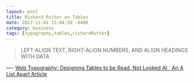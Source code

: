 ```yaml
---
layout: post
title: Richard Rutter on Tables
date: 2017-11-01 15:04:59 -0400
category: business
tags: [typography,tables,richardRutter]
---
```


> LEFT-ALIGN TEXT, RIGHT-ALIGN NUMBERS, AND ALIGN HEADINGS WITH DATA

—- [Web Typography: Designing Tables to be Read, Not Looked At · An A List Apart Article][source_link]

[source_link]:https://alistapart.com/article/web-typography-tables


